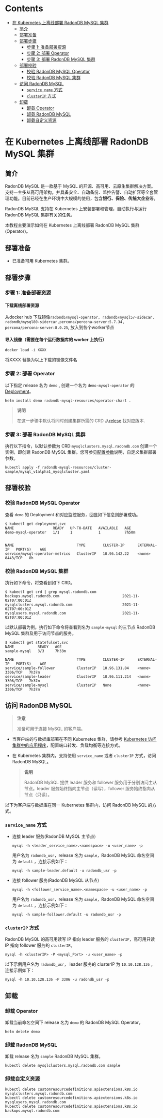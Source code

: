 Contents
=============

- [在 Kubernetes 上离线部署 RadonDB MySQL 集群](#在-kubernetes-上离线部署-radondb-mysql-集群)
  - [简介](#简介)
  - [部署准备](#部署准备)
  - [部署步骤](#部署步骤)
    - [步骤 1: 准备部署资源](#步骤-1-准备部署资源)
    - [步骤 2: 部署 Operator](#步骤-2-部署-operator)
    - [步骤 3: 部署 RadonDB MySQL 集群](#步骤-3-部署-radondb-mysql-集群)
  - [部署校验](#部署校验)
    - [校验 RadonDB MySQL Operator](#校验-radondb-mysql-operator)
    - [校验 RadonDB MySQL 集群](#校验-radondb-mysql-集群)
  - [访问 RadonDB MySQL](#访问-radondb-mysql)
    - [`service_name` 方式](#service_name-方式)
    - [`clusterIP` 方式](#clusterip-方式)
  - [卸载](#卸载)
    - [卸载 Operator](#卸载-operator)
    - [卸载 RadonDB MySQL](#卸载-radondb-mysql)
    - [卸载自定义资源](#卸载自定义资源)

# 在 Kubernetes 上离线部署 RadonDB MySQL 集群

## 简介

RadonDB MySQL 是一款基于 MySQL 的开源、高可用、云原生集群解决方案。支持一主多从高可用架构，并具备安全、自动备份、监控告警、自动扩容等全套管理功能。目前已经在生产环境中大规模的使用，包含**银行、保险、传统大企业**等。

RadonDB MySQL 支持在 Kubernetes 上安装部署和管理，自动执行与运行 RadonDB MySQL 集群有关的任务。

本教程主要演示如何在 Kubernetes 上离线部署 RadonDB MySQL 集群(Operator)。

## 部署准备

- 已准备可用 Kubernetes 集群。

## 部署步骤

### 步骤 1: 准备部署资源

#### 下载离线部署资源
从docker hub 下载镜像`radondb/mysql-operator, radondb/mysql57-sidecar, radondb/mysql80-sidercar,percona/percona-server:5.7.34, percona/percona-server:8.0.25`, 放入到各个worker节点


#### 导入镜像（需要在每个运行数据库的 worker 上执行）

```
docker load -i XXXX
```
将XXXX 替换为以上下载的镜像文件名

### 步骤 2: 部署 Operator

以下指定 release 名为 `demo` , 创建一个名为 `demo-mysql-operator` 的 [Deployment](https://kubernetes.io/zh/docs/concepts/workloads/controllers/deployment/)。

```
helm install demo radondb-mysql-resources/operator-chart .
```

> **说明**
> 
> 在这一步骤中默认将同时创建集群所需的 CRD 从[relese](https://github.com/radondb/radondb-mysql-kubernetes/releases) 找对应版本.

### 步骤 3: 部署 RadonDB MySQL 集群

执行以下指令，以默认参数为 CRD `mysqlclusters.mysql.radondb.com` 创建一个实例，即创建 RadonDB MySQL 集群。您可参见[配置参数](./config_para.md)说明，自定义集群部署参数。

```kubectl
kubectl apply -f radondb-mysql-resources/cluster-sample/mysql_v1alpha1_mysqlcluster.yaml
```

## 部署校验

### 校验 RadonDB MySQL Operator

查看 `demo` 的 Deployment 和对应监控服务，回显如下信息则部署成功。

```kubectl
$ kubectl get deployment,svc
NAME                  READY   UP-TO-DATE   AVAILABLE   AGE
demo-mysql-operator   1/1     1            1           7h50m


NAME                             TYPE        CLUSTER-IP      EXTERNAL-IP   PORT(S)    AGE
service/mysql-operator-metrics   ClusterIP   10.96.142.22    <none>        8443/TCP   8h
```

### 校验 RadonDB MySQL 集群

执行如下命令，将查看到如下 CRD。

```kubectl
$ kubectl get crd | grep mysql.radondb.com
backups.mysql.radondb.com                             2021-11-02T07:00:01Z
mysqlclusters.mysql.radondb.com                       2021-11-02T07:00:01Z
mysqlusers.mysql.radondb.com                          2021-11-02T07:00:01Z
```

以默认部署为例，执行如下命令将查看到名为 `sample-mysql` 的三节点 RadonDB MySQL 集群及用于访问节点的服务。

```kubectl
$ kubectl get statefulset,svc
NAME           READY   AGE
sample-mysql   3/3     7h33m

NAME                             TYPE        CLUSTER-IP      EXTERNAL-IP   PORT(S)    AGE
service/sample-follower          ClusterIP   10.96.131.84    <none>        3306/TCP   7h37m
service/sample-leader            ClusterIP   10.96.111.214   <none>        3306/TCP   7h37m
service/sample-mysql             ClusterIP   None            <none>        3306/TCP   7h37m
```

## 访问 RadonDB MySQL

> **注意**
> 
> 准备可用于连接 MySQL 的客户端。

- 当客户端的与数据库部署在不同 Kubernetes 集群，请参考 [Kubernetes 访问集群中的应用程序](https://kubernetes.io/zh/docs/tasks/access-application-cluster/)，配置端口转发、负载均衡等连接方式。
  
- 在 Kubernetes 集群内，支持使用 `service_name` 或者 `clusterIP` 方式，访问 RadonDB MySQL。
  
  > **说明**
  > 
  > RadonDB MySQL 提供 leader 服务和 follower 服务用于分别访问主从节点。leader 服务始终指向主节点（读写），follower 服务始终指向从节点（只读）。
  

以下为客户端与数据库在同一 Kubernetes 集群内，访问 RadonDB MySQL 的方式。

### `service_name` 方式

- 连接 leader 服务(RadonDB MySQL 主节点)
  
  ```shell
  mysql -h <leader_service_name>.<namespace> -u <user_name> -p
  ```
  
  用户名为 `radondb_usr`，release 名为 `sample`，RadonDB MySQL 命名空间为 `default` ，连接示例如下：
  
  ```shell
  mysql -h sample-leader.default -u radondb_usr -p
  ```
  
- 连接 follower 服务(RadonDB MySQL 从节点)
  
  ```shell
  mysql -h <follower_service_name>.<namespace> -u <user_name> -p
  ```
  
  用户名为 `radondb_usr`，release 名为 `sample`，RadonDB MySQL 命名空间为 `default` ，连接示例如下：
  
  ```shell
  mysql -h sample-follower.default -u radondb_usr -p  
  ```
  

### `clusterIP` 方式

RadonDB MySQL 的高可用读写 IP 指向 leader 服务的 `clusterIP`，高可用只读 IP 指向 follower 服务的 `clusterIP`。

```shell
mysql -h <clusterIP> -P <mysql_Port> -u <user_name> -p
```

以下示例用户名为 `radondb_usr`， leader 服务的 clusterIP 为 `10.10.128.136` ，连接示例如下：

```shell
mysql -h 10.10.128.136 -P 3306 -u radondb_usr -p
```

## 卸载

### 卸载 Operator

卸载当前命名空间下 release 名为 `demo` 的 RadonDB MySQL Operator。

```shell
helm delete demo
```

### 卸载 RadonDB MySQL

卸载 release 名为 `sample` RadonDB MySQL 集群。

```kubectl
kubectl delete mysqlclusters.mysql.radondb.com sample
```

### 卸载自定义资源

```kubectl
kubectl delete customresourcedefinitions.apiextensions.k8s.io mysqlclusters.mysql.radondb.com
kubectl delete customresourcedefinitions.apiextensions.k8s.io mysqlusers.mysql.radondb.com
kubectl delete customresourcedefinitions.apiextensions.k8s.io backups.mysql.radondb.com
```